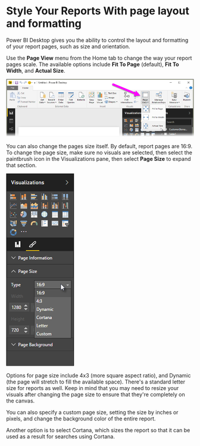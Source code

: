 <properties
   pageTitle="Page Layout and Formatting"
   description="Display your reports and dashboards how you want them"
   services="powerbi"
   documentationCenter=""
   authors="davidiseminger"
   manager="mblythe"
   backup=""
   editor=""
   tags=""
   qualityFocus="no"
   qualityDate=""
   featuredVideoId="5tg-OXzxe2g"
   featuredVideoThumb=""
   courseDuration="5m"/>

<tags
   ms.service="powerbi"
   ms.devlang="NA"
   ms.topic="get-started-article"
   ms.tgt_pltfrm="NA"
   ms.workload="powerbi"
   ms.date="03/01/2017"
   ms.author="davidi"/>

# Style Your Reports With page layout and formatting

Power BI Desktop gives you the ability to control the layout and formatting of your report pages, such as size and orientation.

Use the **Page View** menu from the Home tab to change the way your report pages scale. The available options include **Fit To Page** (default), **Fit To Width**, and **Actual Size**.

![](media/powerbi-learning-3-11-page-layout-formatting/3-11_1.png)

You can also change the pages size itself. By default, report pages are 16:9. To change the page size, make sure no visuals are selected, then select the paintbrush icon in the Visualizations pane, then select **Page Size** to expand that section.

![](media/powerbi-learning-3-11-page-layout-formatting/3-11_2.png)

Options for page size include 4x3 (more square aspect ratio), and Dynamic (the page will stretch to fill the available space). There's a standard letter size for reports as well. Keep in mind that you may need to resize your visuals after changing the page size to ensure that they're completely on the canvas.

You can also specify a custom page size, setting the size by inches or pixels, and change the background color of the entire report.

Another option is to select Cortana, which sizes the report so that it can be used as a result for searches using Cortana.

